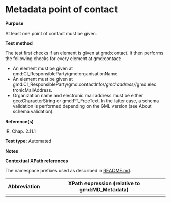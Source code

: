 
# Metadata point of contact

**Purpose**	

At least one point of contact must be given.

**Test method**	

The test first checks if an element is given at gmd:contact. It then performs the following checks for every element at gmd:contact:
*	An element must be given at gmd:CI_ResponsibleParty/gmd:organisationName.
*	An element must be given at gmd:CI_ResponsibleParty/gmd:contactInfo/*/gmd:address/*/gmd:elec tronicMailAddress.
*	Organization name and electronic mail address must be either gco:CharacterString or gmd:PT_FreeText. In the latter case, a schema validation is performed depending on the GML version (see About schema validation).


**Reference(s)**	 

IR, Chap. 2.11.1

**Test type:** Automated

**Notes**

**Contextual XPath references**

The namespace prefixes used as described in [README.md](./README.md#namespaces).

Abbreviation                                   |  XPath expression (relative to gmd:MD_Metadata)
-----------------------------------------------| -------------------------------------------------------------------------
<a name=""></a>   |



